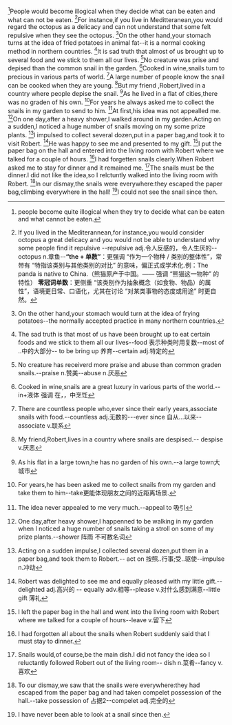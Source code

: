 [^1]People would become illogical when they decide what can be eaten and what can not be eaten.
[^2]For instance,if you live in Meditteranean,you would regard the octopus as a delicacy and can not understand that some felt repulsive when they see the octopus.
[^3]On the other hand,your stomach turns at the idea of fried potatoes in animal fat--it is a normal cooking method in northern countries.
[^4]It is sad truth that almost of us brought up to several food and we stick to them all our lives.
[^5]No creature was prise and depised than the common snail in the garden.
[^6]Cooked in wine,snails turn to precious in various parts of world.
[^7]A large number of people know the snail can be cooked when they are young.
[^8]But my friend ,Robert,lived in a country where people depise the snail.
[^9]As he lived in a flat of cities,there was no graden of his own.
[^10]For years he always asked me to collect the snails in my garden to send to him.
[^11]At first,his idea was not appealled me.
[^12]On one day,after a heavy shower,I walked around in my garden.Acting on a sudden,I noticed a huge number of snails moving on my some prize plants.
[^13]I impulsed to collect several dozen,put in a paper bag,and took it to visit Robert.
[^14]He was happy to see me and presented to my gift.
[^15]I put the paper bag on the hall and entered into the living room with Robert where we talked for a couple of hours.
[^16]I had forgetten snails clearly.When Robert asked me to stay for dinner and it remained me.
[^17]The snails must be the dinner.I did not like the idea,so I relctuntly walked into the living room with Robert.
[^18]In our dismay,the snails were everywhere:they escaped the paper bag,climbing everywhere in the hall!
[^19]I could not see the snail since then.

[^1]:people become quite illogical when they try to decide what can be eaten and what cannot be eaten.
[^2]:If you lived in the Mediterannean,for instance,you would consider octopus a great delicacy and you would not be able to understand why some people find it repulsive --repulsive adj.令人反感的，令人生厌的--octopus n.章鱼--**“the + 单数”**：更强调 “作为一个物种 / 类别的整体性”，常带有 “特指该类别与其他类别的对比” 的意味，偏正式或学术化.例：The panda is native to China.（熊猫原产于中国。—— 强调 “熊猫这一物种” 的特性） **零冠词单数**：更侧重 “该类别作为抽象概念（如食物、物品）的属性”，语境更日常、口语化，尤其在讨论 “对某类事物的态度或用途” 时更自然。
[^3]:On the other hand,your stomach would turn at the idea of frying potatoes--the normally accepted practice in many northern countries.
[^4]:The sad truth is that most of us have been brought up to eat certain foods and we stick to them all our lives--food 表示种类时用复数--most of ..中的大部分-- to be bring up 养育--certain adj.特定的
[^5]:No creature has receiverd more praise and abuse than common graden snails.--praise n.赞美--abuse n.厌恶
[^6]:Cooked in wine,snails are a great luxury in various parts of the world.--in+液体 强调 在，，中烹饪
[^7]:There are countless people who,ever since their early years,associate snails with food.--countless adj.无数的---ever since  自从...以来--associate v.联系
[^8]:My friend,Robert,lives in a country where snails are despised.-- despise v.厌恶 
[^9]:As his flat in a large town,he has no garden of his own.--a large town大城市
[^10]:For years,he has been asked me to collect snails from my garden and take them to him--take更能体现朋友之间的近距离场景.
[^11]:The idea never appealed to me very much.--appeal to 吸引
[^12]:One day,after heavy shower,I happenned to be walking in my garden when I noticed a huge number of snails taking a stroll on some of my prize plants.--shower 阵雨 不可数名词
[^13]:Acting on a sudden impulse,I collected several dozen,put them in a paper bag,and took them to Robert.--
act on 按照..行事;受..驱使--impulse n.冲动
[^14]:Robert was delighted to see me and equally pleased with my little gift.--delighted adj.高兴的 -- equally adv.相等--please v.对什么感到满意--little gift 薄礼
[^15]:I left the paper bag in the hall and went into the living room with Robert where we talked for a couple of hours--leave v.留下
[^16]:I had forgotten all about the snails when Robert suddenly said that I must stay to dinner.
[^17]:Snails would,of course,be the main dish.I did not fancy the idea so I reluctantly followed Robert out of the living room-- dish n.菜肴--fancy v.喜欢
[^18]:To our dismay,we saw that the snails were everywhere:they had escaped from the paper bag and had taken compelet possession of the hall.--take possession of 占据2--compelet adj.完全的
[^19]:I have never been able to look at a snail since then.
